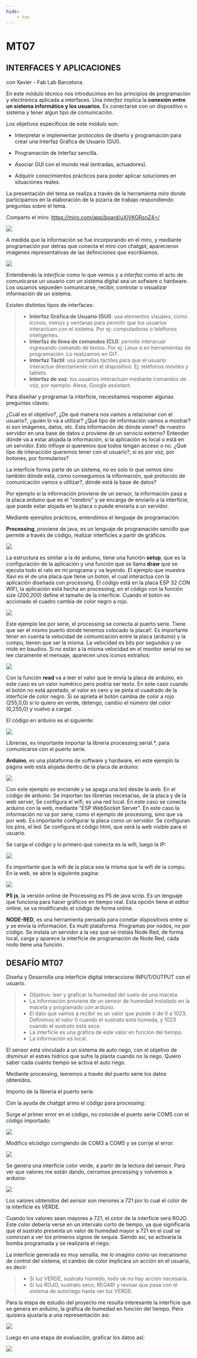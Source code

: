 ```yaml
---
hide:
    - toc
---
```


# MT07
## INTERFACES Y APLICACIONES
con Xavier - Fab Lab Barcelona.

En este módulo técnico nos introducimos en los principios de programación y electrónica aplicada a interfaces. Una *interfaz* implica la **conexión entre un sistema informático y los usuarios**. Es conectarse con un dispositivo o sistema y tener algun tipo de comunicación.

Los objetivos específicos de este módulo son:

 - Interpretar e implementar protocolos de diseño y programación para crear una Interfaz Gráfica de Usuario (GUI).

 - Programación de Interfaz sencilla.

 - Asociar GUI con el mundo real (entradas, actuadores).

 - Adquirir conocimientos prácticos para poder aplicar soluciones en situaciones reales.

La presentación del tema se realiza a través de la herramienta *miro* donde participamos en la elaboración de la pizarra de trabajo respondiendo preguntas sobre el tema. 

Comparto el miro: https://miro.com/app/board/uXjVKGRsnZ4=/ 

![](../images/MT07/1.png)

A medida que la información se fue incorporando en el miro, y mediante programación por detras que conecta el miro con chatgpt, aparecieron imágenes representativas de las definiciones que escribiamos.

![](../images/MT07/2.png)


Entendiendo  la *interficie* como lo que vemos y a *interfaz* como el acto de comunicarse un usuario con un sistema digital sea un sofware o hardware. Los usuarios sepueden comunicarse, recibir, controlar o visualizar información de un sistema.

Existen distintos tipos de interfaces:

>  - **Interfaz Gráfica de Usuario (GUI)**: usa elementos visuales, como íconos, menús y ventanas para permitir que los usuarios interactúen con el sistema. Por ej: computadoras o teléfonos inteligentes.
>  - **Interfaz de línea de comandos (CLI)**: permite interacuar ingresando comando de textos. Por ej: Linux o en herramientas de programación. Lo realizamos en GIT.
>  - **Interfaz Táctil**: usa pantallas táctiles para que el usuario interactue directamente con el dispositivo. Ej: teléfonos móviles y tablets.
>  - **Interfaz de voz**: los usuarios interactuan mediante comandos de voz, por ejemplo: Alexa, Google assistant.




Para diseñar y programar la interficie, necesitamos responer algunas preguntas claves: 

¿Cuál es el objetivo?, ¿De qué manera nos vamos a relacionar con el usuario?,  ¿quién lo va a utilizar? ¿Qué tipo de información vamos a mostrar? si son imágenes, datos, etc. Esta información de dónde viene? de nuestro servidor en una base de datos o proviene de un servicio externo?
Entender dónde va a estar alojada la información, si la aplicación es local o está en un servidor. Esto influye si queremos que todos tengan acceso o no. 
¿Qué tipo de interacción queremos tener con el usuario?, si es por voz, por botones, por formularios?

La interficie forma parte de un sistema, no es solo lo que vemos sino también dónde está, cómo conseguimos la información, qué protocolo de comunicación vamos a utilizar?, dónde está la base de datos?

Por ejemplo si la información proviene de un sensor, la información pasa a la placa *arduino* que es el "cerebro" y se encarga de enviarlo a la interficie, que puede estar alojada en la placa o puede enviarla a un servidor.

Mediante ejemplos prácticos, entendimos el lenguaje de programación:

**Processing**, proviene de java, es un lenguaje de programación sencillo que permite a través de código, realizar interficies a partir de gráficos.

![](../images/MT07/3.png)

La estructura es similar a la de arduino, tiene una función **setup**, que es la configuración de la aplicación y una función que se llama **draw** que se ejecuta todo el rato en mi programa y va leyendo. 
El ejemplo que muestra Xavi es el de una placa que tiene un boton, el cual interactua con la aplicación diseñada con processing. El código está en la placa ESP 32 CON WIFI, la aplicación está hecha en processing, en el código con la función *size (200,200)* define el tamaño de la interficie. Cuando el botón es accionado el cuadro cambia de color negro a rojo. 

![](../images/MT07/4.png)

Este ejemplo lee por serie, el processing se conecta al puerto serie. Tiene que ser el mismo puerto donde tenemos colocado la placa!!.
Es importante tener en cuenta la velocidad de comunicación entre la placa (arduino) y la compu, tienen que ser la misma. La velocidad es bits por segundos y se mide en baudios. Si no están a la misma velocidad en el monitor serial no se lee claramente el mensaje, aparecen unos íconos extraños:

![](../images/MT07/9.png)

Con la función **read** va a leer el valor que le envía la placa de arduino, en este caso es un valor numérico pero podría ser texto.
En este caso cuando el botón no está apretado, el valor es cero y se pinta el cuadrado de la interficie de color negro. Si se aprieta el botón cambia de color a rojo (255,0,0) si lo quiero en verde, detengo, cambio el número del color (0,255,0) y vuelvo a cargar.

El código en arduino es el siguiente:

![](../images/MT07/5.png)

Librerias, es importante importar la libreria processing.serial.*, para comunicarse con el puerto serie.

**Arduino**, es una plataforma de software y hardware, en este ejemplo la página web está alojada dentro de la placa de arduino:

![](../images/MT07/6.png)

Con este ejemplo se enciende y se apaga una led desde la web.
En el código de arduino:
Se importan las librerias necesarias, de la placa y de la web server,
Se configura el wifi, es una red local.
En este caso se conecta arduino con la web, mediante "ESP WebSocket Server". En este caso la información no va por serie, como el ejemplo de processing, sino que va por web. Es importante configurar la placa como un servidor.
Se configuran los pins, el led.
Se configura el código html, que será la web visible para el usuario.

Se carga el código y lo primero que conecta es la wifi, luego la IP: 

![](../images/MT07/7.png)

Es importante que la wifi de la placa sea la misma que la wifi de la compu.
En la web, se abre la siguiente pagina: 

![](../images/MT07/8.png)


**P5 js**, la versión online de Processing es P5 de java scrip. Es un lenguaje que funciona para hacer gráficos en tiempo real. Esta opción tiene el editor online, se va modificando el código de forma online.

**NODE-RED**, es una herramienta pensada para conetar dispositivos entre si y se envía la información. Es multi plataforma. Programas por nodos, no por código. Se instala un servidor a la vez que se instala Node Red, de forma local, carga y aparece la interficie de programación de Node Red, cáda nodo tiene una función.

## DESAFÍO MT07

Diseña y Desarrolla una interficie digital interaccione INPUT/OUTPUT con el usuario.

> - Objetivo: leer y graficar la humedad del suelo de una maceta.  
> - La información proviene de un sensor de humedad instalado en la maceta y programado con arduino.
> - El dato que vamos a recibir es un valor que puede ir de 0 a 1023. Definimos el valor 0 cuando el sustrato está húmeda, y 1023 cuando el sustrato está seco.
> - La interficie es una gráfica de este valor en función del tiempo. 
> - La información es local.

El sensor está vinculado a un sistema de auto riego, con el objetivo de disminuir el estres hídrico que sufre la planta cuando no la riego. 
Quiero saber cada cuánto tiempo se activa el auto riego. 

Mediante processing, leeremos a través del puerto serie los datos obtenidos.

Importo de la libreria el puerto serie. 

Con la ayuda de chatgpt armo el código para processing: 

Surge el primer error en el código, no coincide el puerto serie COM5 con el código importado:

![](../images/MT07/c3.png)

 Modifico elcódigo corrigiendo de COM3 a COM5 y se corrije el error:

![](../images/MT07/c6.png)

Se genera una interficie color verde, a partir de la lectura del sensor. Para ver que valores me están dando, cerramos processing y volvemos a arduino:

![](../images/MT07/c5.png)

Los valores obtenidos del sensor son menores a 721 por lo cual el color de la interficie es VERDE. 

Cuando los valores sean mayores a 721, el color de la interficie será ROJO. Este color debería verse en un intervalo corto de tiempo, ya que significaría que el sustrato presenta un valor de humedad mayor a 721 en el cual se cominzan a ver los primeros signos de sequía.
Siendo así, se activaría la bomba programada y se realizaría el riego. 

La interficie generada es muy sensilla, me lo imagino como un mecanismo de control del sistema, el cambio de color implicara un acción en el usuario, es decir: 
> - Si luz VERDE, sustrato húmedo, todo ok no hay acción necesaria.
> - Si luz ROJO, sustrato seco, REGAR!  y revisar que pasa con el sistema de autoriego hasta ver luz VERDE.

Para la etapa de estudio del proyecto me resulta interesante la interficie que se genera en arduino, la gráfica de humedad en función del tiempo. 
Pero quisiera ajustarla a una representación asi:

![](../images/MT07/g1.PNG)

Luego en una etapa de evaluación, graficar los datos así:

![](../images/MT07/g2.PNG)





 




















 











 

 